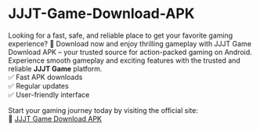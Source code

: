 # JJJT-Game-Download-APK
Looking for a fast, safe, and reliable place to get your favorite gaming experience? 🔗 Download now and enjoy thrilling gameplay with JJJT Game Download APK – your trusted source for action-packed gaming on Android.
Experience smooth gameplay and exciting features with the trusted and reliable **JJJT Game** platform.  
✅ Fast APK downloads  
✅ Regular updates  
✅ User-friendly interface  

Start your gaming journey today by visiting the official site:  
🔗 [JJJT Game Download APK](https://jjjt.com.pk/)
